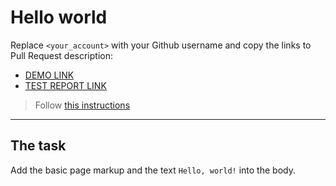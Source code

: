 # Hello world
Replace `<your_account>` with your Github username and copy the links to Pull Request description:
- [DEMO LINK](https://4ebupel.github.io/layout_hello-world/)
- [TEST REPORT LINK](https://4ebupel.github.io/layout_hello-world/report/html_report/)

> Follow [this instructions](https://mate-academy.github.io/layout_task-guideline/#how-to-solve-the-layout-tasks-on-github)
___

## The task
Add the basic page markup and the text `Hello, world!` into the body.
